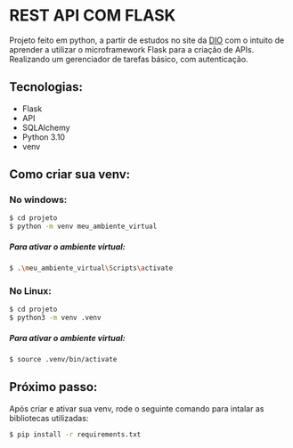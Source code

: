 # REST API COM FLASK
Projeto feito em python, a partir de estudos no site da [DIO](https://www.dio.me/) com o intuito de aprender a utilizar o microframework Flask para a criação de APIs.
Realizando um gerenciador de tarefas básico, com autenticação.

## Tecnologias:
- Flask
- API
- SQLAlchemy
- Python 3.10
- venv

## Como criar sua venv:
### No windows:
```bash
$ cd projeto
$ python -m venv meu_ambiente_virtual
```
##### Para ativar o ambiente virtual:
```bash
$ .\meu_ambiente_virtual\Scripts\activate
```

### No Linux:
```bash
$ cd projeto
$ python3 -m venv .venv
```
##### Para ativar o ambiente virtual:
```bash
$ source .venv/bin/activate
```
## Próximo passo:
Após criar e ativar sua venv, rode o seguinte comando para intalar as bibliotecas utilizadas:
```bash
$ pip install -r requirements.txt
```